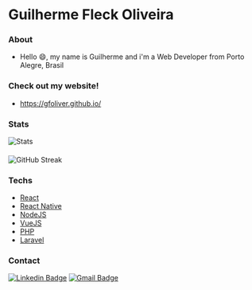 # Guilherme Fleck Oliveira
### About

* Hello 😄, my name is Guilherme and i'm a Web Developer from Porto Alegre, Brasil

### Check out my website!

* https://gfoliver.github.io/

### Stats

![Stats](https://github-readme-stats.vercel.app/api?username=gfoliver&count_private=true&show_icons=true&theme=transparent&hide=contribs)
####
![GitHub Streak](https://streak-stats.demolab.com?user=gfoliver&theme=transparent&exclude_days=Sun%2CSat&card_width=467)

### Techs

* [React](https://reactjs.org/)
* [React Native](https://reactnative.dev/)
* [NodeJS](https://nodejs.org)
* [VueJS](https://vuejs.org/)
* [PHP](https://www.php.net/)
* [Laravel](https://laravel.com/)

### Contact
[![Linkedin Badge](https://img.shields.io/badge/-Guilherme%20Fleck-18242D?style=flat-square&logo=Linkedin&logoColor=white&link=https://www.linkedin.com/in/guilherme-fleck-oliveira/)](https://www.linkedin.com/in/guilherme-fleck-oliveira/) 
[![Gmail Badge](https://img.shields.io/badge/-guilhermefleckoliveira@gmail.com-18242D?style=flat-square&logo=Gmail&logoColor=white&link=mailto:guilhermefleckoliveira@gmail.com)](mailto:guilhermefleckoliveira@gmail.com)
